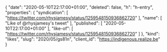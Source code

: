 {
  "date": "2020-05-10T22:17:00+01:00",
  "deleted": false,
  "h": "h-entry",
  "properties": {
    "syndication": [
      "https://twitter.com/rhysjamesy/status/1259548150936862720"
    ],
    "name": [
      "Like of @rhysjamesy's tweet"
    ],
    "published": [
      "2020-05-10T22:17:00+01:00"
    ],
    "like-of": [
      "https://twitter.com/rhysjamesy/status/1259548150936862720"
    ]
  },
  "kind": "likes",
  "slug": "2020/05/gs81n",
  "client_id": "https://indigenous.realize.be"
}
